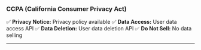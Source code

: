 ### CCPA (California Consumer Privacy Act)

✅ **Privacy Notice:** Privacy policy available
✅ **Data Access:** User data access API
✅ **Data Deletion:** User data deletion API
✅ **Do Not Sell:** No data selling

---
